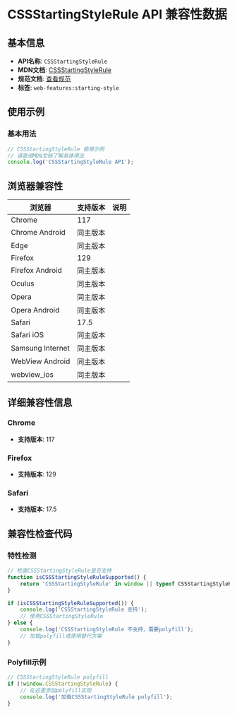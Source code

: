 # CSSStartingStyleRule API 兼容性数据

## 基本信息

- **API名称**: `CSSStartingStyleRule`
- **MDN文档**: [CSSStartingStyleRule](https://developer.mozilla.org/docs/Web/API/CSSStartingStyleRule)
- **规范文档**: [查看规范](https://drafts.csswg.org/css-transitions-2/#the-cssstartingstylerule-interface)
- **标签**: `web-features:starting-style`

## 使用示例

### 基本用法

```javascript
// CSSStartingStyleRule 使用示例
// 请查阅MDN文档了解具体用法
console.log('CSSStartingStyleRule API');
```

## 浏览器兼容性

| 浏览器 | 支持版本 | 说明 |
|--------|----------|------|
| Chrome | 117 |  |
| Chrome Android | 同主版本 |  |
| Edge | 同主版本 |  |
| Firefox | 129 |  |
| Firefox Android | 同主版本 |  |
| Oculus | 同主版本 |  |
| Opera | 同主版本 |  |
| Opera Android | 同主版本 |  |
| Safari | 17.5 |  |
| Safari iOS | 同主版本 |  |
| Samsung Internet | 同主版本 |  |
| WebView Android | 同主版本 |  |
| webview_ios | 同主版本 |  |

## 详细兼容性信息

### Chrome

- **支持版本**: 117

### Firefox

- **支持版本**: 129

### Safari

- **支持版本**: 17.5

## 兼容性检查代码

### 特性检测

```javascript
// 检查CSSStartingStyleRule是否支持
function isCSSStartingStyleRuleSupported() {
    return 'CSSStartingStyleRule' in window || typeof CSSStartingStyleRule !== 'undefined';
}

if (isCSSStartingStyleRuleSupported()) {
    console.log('CSSStartingStyleRule 支持');
    // 使用CSSStartingStyleRule
} else {
    console.log('CSSStartingStyleRule 不支持，需要polyfill');
    // 加载polyfill或使用替代方案
}
```

### Polyfill示例

```javascript
// CSSStartingStyleRule polyfill
if (!window.CSSStartingStyleRule) {
    // 在这里添加polyfill实现
    console.log('加载CSSStartingStyleRule polyfill');
}
```

